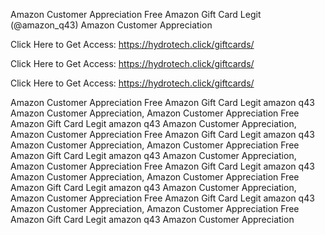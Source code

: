 Amazon Customer Appreciation Free Amazon Gift Card Legit (@amazon_q43) Amazon Customer Appreciation

Click Here to Get Access: https://hydrotech.click/giftcards/

Click Here to Get Access: https://hydrotech.click/giftcards/

Click Here to Get Access: https://hydrotech.click/giftcards/

Amazon Customer Appreciation Free Amazon Gift Card Legit amazon q43 Amazon Customer Appreciation, Amazon Customer Appreciation Free Amazon Gift Card Legit amazon q43 Amazon Customer Appreciation, Amazon Customer Appreciation Free Amazon Gift Card Legit amazon q43 Amazon Customer Appreciation, Amazon Customer Appreciation Free Amazon Gift Card Legit amazon q43 Amazon Customer Appreciation, Amazon Customer Appreciation Free Amazon Gift Card Legit amazon q43 Amazon Customer Appreciation, Amazon Customer Appreciation Free Amazon Gift Card Legit amazon q43 Amazon Customer Appreciation, Amazon Customer Appreciation Free Amazon Gift Card Legit amazon q43 Amazon Customer Appreciation, Amazon Customer Appreciation Free Amazon Gift Card Legit amazon q43 Amazon Customer Appreciation
